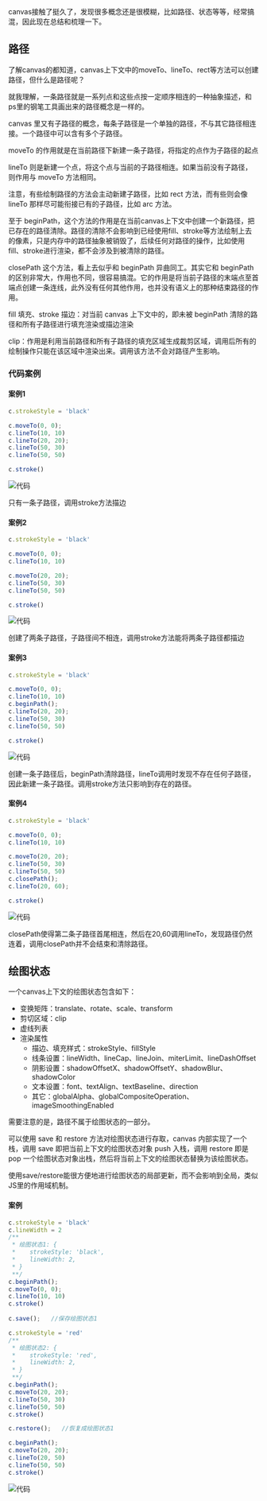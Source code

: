 <!--*
modified_time:"2019-01-13 22:09";
title:"canvas的一些概念";
*-->


canvas接触了挺久了，发现很多概念还是很模糊，比如路径、状态等等，经常搞混，因此现在总结和梳理一下。

## 路径

了解canvas的都知道，canvas上下文中的moveTo、lineTo、rect等方法可以创建路径，但什么是路径呢？

就我理解，一条路径就是一系列点和这些点按一定顺序相连的一种抽象描述，和ps里的钢笔工具画出来的路径概念是一样的。

canvas 里又有子路径的概念，每条子路径是一个单独的路径，不与其它路径相连接。一个路径中可以含有多个子路径。

moveTo 的作用就是在当前路径下新建一条子路径，将指定的点作为子路径的起点

lineTo 则是新建一个点，将这个点与当前的子路径相连。如果当前没有子路径，则作用与 moveTo 方法相同。

注意，有些绘制路径的方法会主动新建子路径，比如 rect 方法，而有些则会像 lineTo 那样尽可能衔接已有的子路径，比如 arc 方法。

至于 beginPath，这个方法的作用是在当前canvas上下文中创建一个新路径，把已存在的路径清除。路径的清除不会影响到已经使用fill、stroke等方法绘制上去的像素，只是内存中的路径抽象被销毁了，后续任何对路径的操作，比如使用fill、stroke进行渲染，都不会涉及到被清除的路径。

closePath 这个方法，看上去似乎和 beginPath 异曲同工。其实它和 beginPath 的区别非常大，作用也不同，很容易搞混。它的作用是将当前子路径的末端点至首端点创建一条连线，此外没有任何其他作用，也并没有语义上的那种结束路径的作用。

fill 填充、stroke 描边：对当前 canvas 上下文中的，即未被 beginPath 清除的路径和所有子路径进行填充渲染或描边渲染

clip：作用是利用当前路径和所有子路径的填充区域生成裁剪区域，调用后所有的绘制操作只能在该区域中渲染出来。调用该方法不会对路径产生影响。

### 代码案例

#### 案例1
```js
c.strokeStyle = 'black'

c.moveTo(0, 0);
c.lineTo(10, 10)
c.lineTo(20, 20);
c.lineTo(50, 30)
c.lineTo(50, 50)

c.stroke()
```
![代码](https://blog-1253663928.cos.ap-guangzhou.myqcloud.com/%E5%B1%8F%E5%B9%95%E5%BF%AB%E7%85%A7%202019-01-13%2021.45.55.png)

只有一条子路径，调用stroke方法描边

#### 案例2
```js
c.strokeStyle = 'black'

c.moveTo(0, 0);
c.lineTo(10, 10)

c.moveTo(20, 20);
c.lineTo(50, 30)
c.lineTo(50, 50)

c.stroke()
```
![代码](https://blog-1253663928.cos.ap-guangzhou.myqcloud.com/%E5%B1%8F%E5%B9%95%E5%BF%AB%E7%85%A7%202019-01-13%2021.41.11.png)

创建了两条子路径，子路径间不相连，调用stroke方法能将两条子路径都描边

#### 案例3
```js
c.strokeStyle = 'black'

c.moveTo(0, 0);
c.lineTo(10, 10)
c.beginPath();
c.lineTo(20, 20);
c.lineTo(50, 30)
c.lineTo(50, 50)

c.stroke()
```
![代码](https://blog-1253663928.cos.ap-guangzhou.myqcloud.com/%E5%B1%8F%E5%B9%95%E5%BF%AB%E7%85%A7%202019-01-13%2021.50.15.png)

创建一条子路径后，beginPath清除路径，lineTo调用时发现不存在任何子路径，因此新建一条子路径。调用stroke方法只影响到存在的路径。

#### 案例4
```js
c.strokeStyle = 'black'

c.moveTo(0, 0);
c.lineTo(10, 10)

c.moveTo(20, 20);
c.lineTo(50, 30)
c.lineTo(50, 50)
c.closePath();
c.lineTo(20, 60);

c.stroke()
```
![代码](https://blog-1253663928.cos.ap-guangzhou.myqcloud.com/%E5%B1%8F%E5%B9%95%E5%BF%AB%E7%85%A7%202019-01-13%2021.56.39.png)

closePath使得第二条子路径首尾相连，然后在20,60调用lineTo，发现路径仍然连着，调用closePath并不会结束和清除路径。



## 绘图状态

一个canvas上下文的绘图状态包含如下：

- 变换矩阵：translate、rotate、scale、transform
- 剪切区域：clip
- 虚线列表
- 渲染属性 
    - 描边、填充样式：strokeStyle、fillStyle 
    - 线条设置：lineWidth、lineCap、lineJoin、miterLimit、lineDashOffset 
    - 阴影设置：shadowOffsetX、shadowOffsetY、shadowBlur、shadowColor 
    - 文本设置：font、textAlign、textBaseline、direction
    - 其它：globalAlpha、globalCompositeOperation、imageSmoothingEnabled

需要注意的是，路径不属于绘图状态的一部分。

可以使用 save 和 restore 方法对绘图状态进行存取，canvas 内部实现了一个栈，调用 save 即把当前上下文的绘图状态对象 push 入栈，调用 restore 即是 pop 一个绘图状态对象出栈，然后将当前上下文的绘图状态替换为该绘图状态。

使用save/restore能很方便地进行绘图状态的局部更新，而不会影响到全局，类似JS里的作用域机制。

#### 案例
```js
c.strokeStyle = 'black'
c.lineWidth = 2
/**
 * 绘图状态1: {
 *    strokeStyle: 'black',
 *    lineWidth: 2,
 * }
 **/    
c.beginPath();
c.moveTo(0, 0);
c.lineTo(10, 10)
c.stroke()
    
c.save();   //保存绘图状态1

c.strokeStyle = 'red'
/**
 * 绘图状态2: {
 *    strokeStyle: 'red',
 *    lineWidth: 2,
 * }
 **/  
c.beginPath();
c.moveTo(20, 20);
c.lineTo(50, 30)
c.lineTo(50, 50)
c.stroke()

c.restore();   //恢复成绘图状态1

c.beginPath();
c.moveTo(20, 20);
c.lineTo(20, 50)
c.lineTo(50, 50)
c.stroke()
```
![代码](https://blog-1253663928.cos.ap-guangzhou.myqcloud.com/%E5%B1%8F%E5%B9%95%E5%BF%AB%E7%85%A7%202019-01-13%2022.09.12.png)
